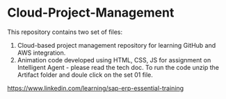 # Cloud-Project-Management
This repository contains two set of files:
1.  Cloud-based project management repository for learning GitHub and AWS integration.
2.  Animation code developed using HTML, CSS, JS for assignment on Intelligent Agent  - please read the tech doc.
To run the code unzip the Artifact folder and doule click on the set 01 file. 


https://www.linkedin.com/learning/sap-erp-essential-training
